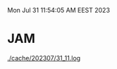 Mon Jul 31 11:54:05 AM EEST 2023
# JAM
<a href='./cache/202307/31_11.log'>./cache/202307/31_11.log</a>
